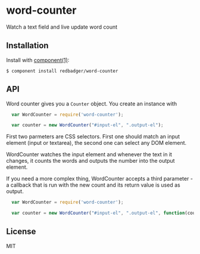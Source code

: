 
# word-counter

  Watch a text field and live update word count

## Installation

  Install with [component(1)](http://component.io):

    $ component install redbadger/word-counter

## API

  Word counter gives you a ```Counter``` object. You create an instance with

```js
  var WordCounter = require('word-counter');

  var counter = new WordCounter("#input-el", ".output-el");
```

  First two parmeters are CSS selectors. First one should match an input element (input or textarea),
  the second one can select any DOM element.

  WordCounter watches the input element and whenever the text in it changes, it counts the words and outputs
  the number into the output element.

  If you need a more complex thing, WordCounter accepts a third parameter - a callback that is run with the
  new count and its return value is used as output.

```js
  var WordCounter = require('word-counter');

  var counter = new WordCounter("#input-el", ".output-el", function(count) { return "You have typed " + count + " words!";} );
```

## License

  MIT
